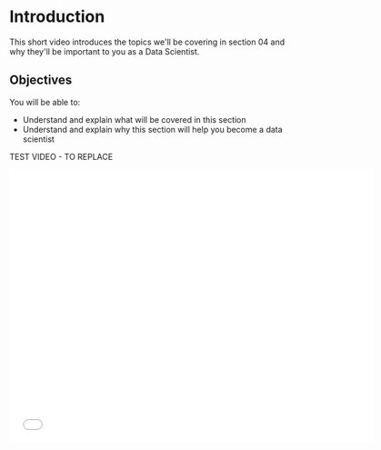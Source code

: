 
# Introduction
This short video introduces the topics we'll be covering in section 04 and why they'll be important to you as a Data Scientist.

## Objectives
You will be able to:
* Understand and explain what will be covered in this section 
* Understand and explain why this section will help you become a data scientist

TEST VIDEO - TO REPLACE <br />

<iframe width="640" height="480" src="//www.youtube.com/embed/ao532DhZWiY?rel=0" frameborder="0" allowfullscreen></iframe>
